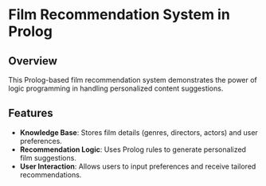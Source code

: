 # Film Recommendation System in Prolog

## Overview

This Prolog-based film recommendation system demonstrates the power of logic programming in handling personalized content suggestions. 

## Features

- **Knowledge Base**: Stores film details (genres, directors, actors) and user preferences.
- **Recommendation Logic**: Uses Prolog rules to generate personalized film suggestions.
- **User Interaction**: Allows users to input preferences and receive tailored recommendations.
